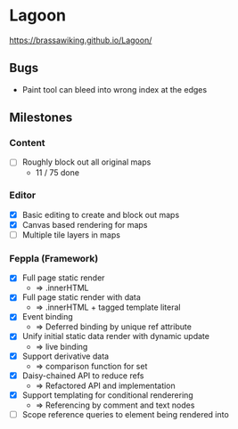 # Lagoon

https://brassawiking.github.io/Lagoon/

## Bugs
- Paint tool can bleed into wrong index at the edges

## Milestones

### Content
- [ ] Roughly block out all original maps 
  - 11 / 75 done

### Editor
- [x] Basic editing to create and block out maps
- [x] Canvas based rendering for maps
- [ ] Multiple tile layers in maps

### Feppla (Framework)
- [x] Full page static render
  - => .innerHTML
- [x] Full page static render with data 
  - => .innerHTML + tagged template literal
- [x] Event binding 
  - => Deferred binding by unique ref attribute
- [x] Unify initial static data render with dynamic update 
  - => live binding
- [x] Support derivative data 
  - => comparison function for set
- [x] Daisy-chained API to reduce refs 
  - => Refactored API and implementation
- [x] Support templating for conditional renderering
  - => Referencing by comment and text nodes
- [ ] Scope reference queries to element being rendered into
